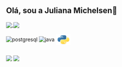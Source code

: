 ## Olá, sou a Juliana Michelsen👋

<a href="https://github.com/julianamichelsen/github-readme-stats">
  <img height=200 align="center" src="https://github-readme-stats.vercel.app/api?username=julianamichelsen&show_icons=true&theme=radical"/>
</a>
<a href="https://github.com/julianamichelsen/convoychat">
  <img height=200 align="center" src="https://github-readme-stats.vercel.app/api/top-langs?username=julianamichelsen&layout=compact&langs_count=8&card_width=320&theme=radical" />
</a>


<div style="display: inline_block"><br>
  <img align="center" alt="postgresql" height="30" width="40" src="https://cdn.jsdelivr.net/gh/devicons/devicon@latest/icons/postgresql/postgresql-original.svg">
  <img align="center" alt="java" height="30" width="40" src="https://cdn.jsdelivr.net/gh/devicons/devicon@latest/icons/java/java-original.svg">
  <img align="center" alt="Rafa-Python" height="30" width="40" src="https://raw.githubusercontent.com/devicons/devicon/master/icons/python/python-original.svg">                   
</div>

## 
<div>
  <a href = "mailto:juju.michelsen@gmail.com"><img src="https://img.shields.io/badge/-Gmail-%23333?style=for-the-badge&logo=gmail&logoColor=white" target="_blank"></a>
  <a href="https://www.linkedin.com/in/julianamichelsen" target="_blank"><img src="https://img.shields.io/badge/-LinkedIn-%230077B5?style=for-the-badge&logo=linkedin&logoColor=white" target="_blank"></a> 
</div>
